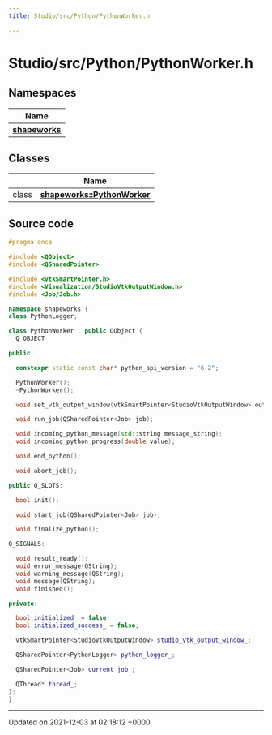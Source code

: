 ```yaml
---
title: Studio/src/Python/PythonWorker.h

---
```


# Studio/src/Python/PythonWorker.h



## Namespaces

| Name           |
| -------------- |
| **[shapeworks](../Namespaces/namespaceshapeworks.md)**  |

## Classes

|                | Name           |
| -------------- | -------------- |
| class | **[shapeworks::PythonWorker](../Classes/classshapeworks_1_1PythonWorker.md)**  |




## Source code

```cpp
#pragma once

#include <QObject>
#include <QSharedPointer>

#include <vtkSmartPointer.h>
#include <Visualization/StudioVtkOutputWindow.h>
#include <Job/Job.h>

namespace shapeworks {
class PythonLogger;

class PythonWorker : public QObject {
  Q_OBJECT

public:

  constexpr static const char* python_api_version = "6.2";

  PythonWorker();
  ~PythonWorker();

  void set_vtk_output_window(vtkSmartPointer<StudioVtkOutputWindow> output_window);

  void run_job(QSharedPointer<Job> job);

  void incoming_python_message(std::string message_string);
  void incoming_python_progress(double value);

  void end_python();

  void abort_job();

public Q_SLOTS:

  bool init();

  void start_job(QSharedPointer<Job> job);

  void finalize_python();

Q_SIGNALS:

  void result_ready();
  void error_message(QString);
  void warning_message(QString);
  void message(QString);
  void finished();

private:

  bool initialized_ = false;
  bool initialized_success_ = false;

  vtkSmartPointer<StudioVtkOutputWindow> studio_vtk_output_window_;

  QSharedPointer<PythonLogger> python_logger_;

  QSharedPointer<Job> current_job_;

  QThread* thread_;
};
}
```


-------------------------------

Updated on 2021-12-03 at 02:18:12 +0000
